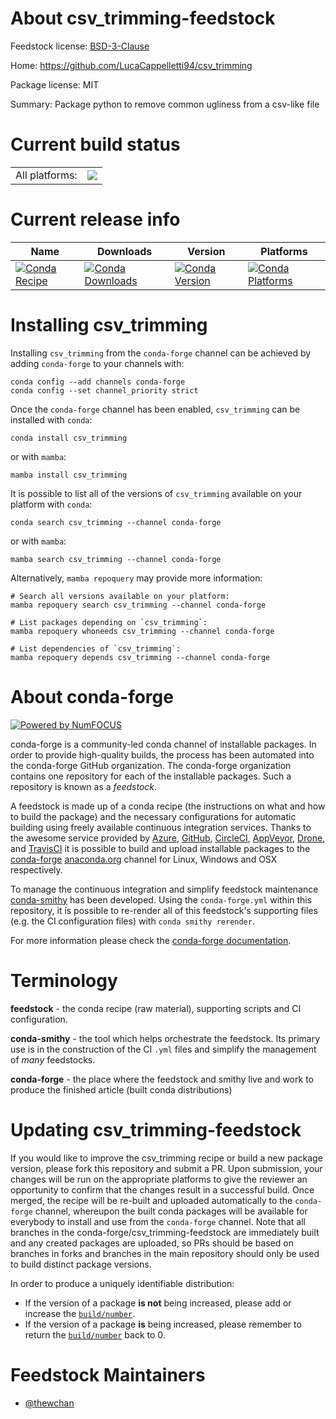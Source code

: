 About csv_trimming-feedstock
============================

Feedstock license: [BSD-3-Clause](https://github.com/conda-forge/csv_trimming-feedstock/blob/main/LICENSE.txt)

Home: https://github.com/LucaCappelletti94/csv_trimming

Package license: MIT

Summary: Package python to remove common ugliness from a csv-like file

Current build status
====================


<table><tr><td>All platforms:</td>
    <td>
      <a href="https://dev.azure.com/conda-forge/feedstock-builds/_build/latest?definitionId=23269&branchName=main">
        <img src="https://dev.azure.com/conda-forge/feedstock-builds/_apis/build/status/csv_trimming-feedstock?branchName=main">
      </a>
    </td>
  </tr>
</table>

Current release info
====================

| Name | Downloads | Version | Platforms |
| --- | --- | --- | --- |
| [![Conda Recipe](https://img.shields.io/badge/recipe-csv_trimming-green.svg)](https://anaconda.org/conda-forge/csv_trimming) | [![Conda Downloads](https://img.shields.io/conda/dn/conda-forge/csv_trimming.svg)](https://anaconda.org/conda-forge/csv_trimming) | [![Conda Version](https://img.shields.io/conda/vn/conda-forge/csv_trimming.svg)](https://anaconda.org/conda-forge/csv_trimming) | [![Conda Platforms](https://img.shields.io/conda/pn/conda-forge/csv_trimming.svg)](https://anaconda.org/conda-forge/csv_trimming) |

Installing csv_trimming
=======================

Installing `csv_trimming` from the `conda-forge` channel can be achieved by adding `conda-forge` to your channels with:

```
conda config --add channels conda-forge
conda config --set channel_priority strict
```

Once the `conda-forge` channel has been enabled, `csv_trimming` can be installed with `conda`:

```
conda install csv_trimming
```

or with `mamba`:

```
mamba install csv_trimming
```

It is possible to list all of the versions of `csv_trimming` available on your platform with `conda`:

```
conda search csv_trimming --channel conda-forge
```

or with `mamba`:

```
mamba search csv_trimming --channel conda-forge
```

Alternatively, `mamba repoquery` may provide more information:

```
# Search all versions available on your platform:
mamba repoquery search csv_trimming --channel conda-forge

# List packages depending on `csv_trimming`:
mamba repoquery whoneeds csv_trimming --channel conda-forge

# List dependencies of `csv_trimming`:
mamba repoquery depends csv_trimming --channel conda-forge
```


About conda-forge
=================

[![Powered by
NumFOCUS](https://img.shields.io/badge/powered%20by-NumFOCUS-orange.svg?style=flat&colorA=E1523D&colorB=007D8A)](https://numfocus.org)

conda-forge is a community-led conda channel of installable packages.
In order to provide high-quality builds, the process has been automated into the
conda-forge GitHub organization. The conda-forge organization contains one repository
for each of the installable packages. Such a repository is known as a *feedstock*.

A feedstock is made up of a conda recipe (the instructions on what and how to build
the package) and the necessary configurations for automatic building using freely
available continuous integration services. Thanks to the awesome service provided by
[Azure](https://azure.microsoft.com/en-us/services/devops/), [GitHub](https://github.com/),
[CircleCI](https://circleci.com/), [AppVeyor](https://www.appveyor.com/),
[Drone](https://cloud.drone.io/welcome), and [TravisCI](https://travis-ci.com/)
it is possible to build and upload installable packages to the
[conda-forge](https://anaconda.org/conda-forge) [anaconda.org](https://anaconda.org/)
channel for Linux, Windows and OSX respectively.

To manage the continuous integration and simplify feedstock maintenance
[conda-smithy](https://github.com/conda-forge/conda-smithy) has been developed.
Using the ``conda-forge.yml`` within this repository, it is possible to re-render all of
this feedstock's supporting files (e.g. the CI configuration files) with ``conda smithy rerender``.

For more information please check the [conda-forge documentation](https://conda-forge.org/docs/).

Terminology
===========

**feedstock** - the conda recipe (raw material), supporting scripts and CI configuration.

**conda-smithy** - the tool which helps orchestrate the feedstock.
                   Its primary use is in the construction of the CI ``.yml`` files
                   and simplify the management of *many* feedstocks.

**conda-forge** - the place where the feedstock and smithy live and work to
                  produce the finished article (built conda distributions)


Updating csv_trimming-feedstock
===============================

If you would like to improve the csv_trimming recipe or build a new
package version, please fork this repository and submit a PR. Upon submission,
your changes will be run on the appropriate platforms to give the reviewer an
opportunity to confirm that the changes result in a successful build. Once
merged, the recipe will be re-built and uploaded automatically to the
`conda-forge` channel, whereupon the built conda packages will be available for
everybody to install and use from the `conda-forge` channel.
Note that all branches in the conda-forge/csv_trimming-feedstock are
immediately built and any created packages are uploaded, so PRs should be based
on branches in forks and branches in the main repository should only be used to
build distinct package versions.

In order to produce a uniquely identifiable distribution:
 * If the version of a package **is not** being increased, please add or increase
   the [``build/number``](https://docs.conda.io/projects/conda-build/en/latest/resources/define-metadata.html#build-number-and-string).
 * If the version of a package **is** being increased, please remember to return
   the [``build/number``](https://docs.conda.io/projects/conda-build/en/latest/resources/define-metadata.html#build-number-and-string)
   back to 0.

Feedstock Maintainers
=====================

* [@thewchan](https://github.com/thewchan/)

